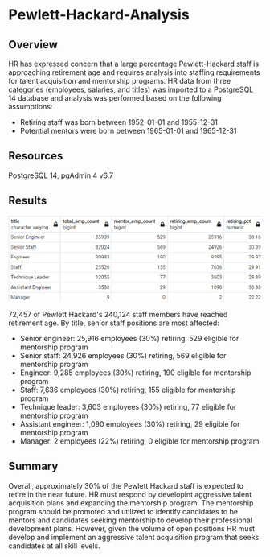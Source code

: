 # Pewlett-Hackard-Analysis
## Overview
HR has expressed concern that a large percentage Pewlett-Hackard staff is approaching retirement age and requires analysis into staffing requirements for talent acquisition and mentorship programs.  HR data from three categories (employees, salaries, and titles) was imported to a PostgreSQL 14 database and analysis was performed based on the following assumptions:

- Retiring staff was born between 1952-01-01 and 1955-12-31
- Potential mentors were born between 1965-01-01 and 1965-12-31

## Resources
PostgreSQL 14, pgAdmin 4 v6.7

## Results
![summary_data.png](/resources/summary_data.png)

72,457 of Pewlett Hackard's 240,124 staff members have reached retirement age.  By title, senior staff positions are most affected:
- Senior engineer:  25,916 employees (30%) retiring, 529 eligible for mentorship program
- Senior staff:  24,926 employees (30%) retiring, 569 eligible for mentorship program
- Engineer:  9,285 employees (30%) retiring, 190 eligible for mentorship program
- Staff:  7,636 employees (30%) retiring, 155 eligible for mentorship program
- Technique leader:  3,603 employees (30%) retiring, 77 eligible for mentorship program
- Assistant engineer:  1,090 employees (30%) retiring, 29 eligible for mentorship program
- Manager:  2 employees (22%) retiring, 0 eligible for mentorship program

## Summary
Overall, approximately 30% of the Pewlett Hackard staff is expected to retire in the near future.  HR must respond by developint aggressive talent acquisition plans and expanding the mentorship program.  The mentorship program should be promoted and utilized to identify candidates to be mentors and candidates seeking mentorship to develop their professional development plans.  However, given the volume of open positions HR must develop and implement an aggressive talent acquisition program that seeks candidates at all skill levels.

